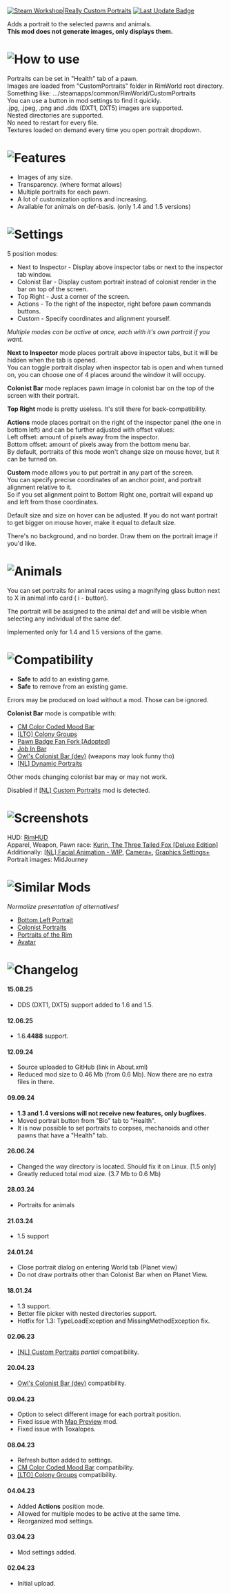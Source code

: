 [![Steam Workshop|Really Custom Portraits](https://img.shields.io/steam/subscriptions/2956572955?style=for-the-badge&logo=steam&label=Really%20Custom%20Portraits&labelColor=blue
)](https://steamcommunity.com/sharedfiles/filedetails/?id=2956572955)
[![Last Update Badge](https://img.shields.io/steam/update-date/2956572955?style=for-the-badge&label=Last%20update)](https://github.com/Tea-Cup/RW_CustomPortraits/releases/latest)

Adds a portrait to the selected pawns and animals.  
**This mod does not generate images, only displays them.**

# ![How to use](https://i.postimg.cc/jqk53P2R/h-How-To-Use.png)

Portraits can be set in "Health" tab of a pawn.  
Images are loaded from "CustomPortraits" folder in RimWorld root directory.  
Something like: .../steamapps/common/RimWorld/CustomPortraits  
You can use a button in mod settings to find it quickly.  
.jpg, .jpeg, .png and .dds (DXT1, DXT5) images are supported.  
Nested directories are supported.  
No need to restart for every file.  
Textures loaded on demand every time you open portrait dropdown.

# ![Features](https://i.postimg.cc/zBzB6kTG/h-Features.png)

- Images of any size.
- Transparency. (where format allows)
- Multiple portraits for each pawn.
- A lot of customization options and increasing.
- Available for animals on def-basis. (only 1.4 and 1.5 versions)

# ![Settings](https://i.postimg.cc/t4F4gc5g/h-Settings.png)

5 position modes:

- Next to Inspector - Display above inspector tabs or next to the inspector tab window.
- Colonist Bar - Display custom portrait instead of colonist render in the bar on top of the screen.
- Top Right - Just a corner of the screen.
- Actions - To the right of the inspector, right before pawn commands buttons.
- Custom - Specify coordinates and alignment yourself.

_Multiple modes can be active at once, each with it's own portrait if you want._

**Next to Inspector** mode places portrait above inspector tabs, but it will be hidden when the tab is opened.  
You can toggle portrait display when inspector tab is open and when turned on, you can choose one of 4 places around the window it will occupy.

**Colonist Bar** mode replaces pawn image in colonist bar on the top of the screen with their portrait.

**Top Right** mode is pretty useless. It's still there for back-compatibility.

**Actions** mode places portrait on the right of the inspector panel (the one in bottom left) and can be further adjusted with offset values:  
Left offset: amount of pixels away from the inspector.  
Bottom offset: amount of pixels away from the bottom menu bar.  
By default, portraits of this mode won't change size on mouse hover, but it can be turned on.

**Custom** mode allows you to put portrait in any part of the screen.  
You can specify precise coordinates of an anchor point, and portrait alignment relative to it.  
So if you set alignment point to Bottom Right one, portrait will expand up and left from those coordinates.

Default size and size on hover can be adjusted. If you do not want portrait to get bigger on mouse hover, make it equal to default size.

There's no background, and no border. Draw them on the portrait image if you'd like.

# ![Animals](https://i.postimg.cc/fbjy8PtP/hAnimals.png)

You can set portraits for animal races using a magnifying glass button next to X in animal info card ( i - button).

The portrait will be assigned to the animal def and will be visible when selecting any individual of the same def.

Implemented only for 1.4 and 1.5 versions of the game.

# ![Compatibility](https://i.postimg.cc/3NWwJJSM/h-Compatibility.png)

- **Safe** to add to an existing game.
- **Safe** to remove from an existing game.

Errors may be produced on load without a mod. Those can be ignored.

**Colonist Bar** mode is compatible with:

- [CM Color Coded Mood Bar](https://steamcommunity.com/sharedfiles/filedetails/?id=2006605356)
- [[LTO] Colony Groups](https://steamcommunity.com/sharedfiles/filedetails/?id=2345493945)
- [Pawn Badge Fan Fork [Adopted]](https://steamcommunity.com/sharedfiles/filedetails/?id=2526040241)
- [Job In Bar](https://steamcommunity.com/sharedfiles/filedetails/?id=2086300611)
- [Owl's Colonist Bar (dev)](https://steamcommunity.com/workshop/filedetails/?id=2623453038) (weapons may look funny tho)
- [[NL] Dynamic Portraits](https://steamcommunity.com/sharedfiles/filedetails/?id=2253730555)

Other mods changing colonist bar may or may not work.

Disabled if [[NL] Custom Portraits](https://steamcommunity.com/sharedfiles/filedetails/?id=1569605867) mod is detected.

# ![Screenshots](https://i.postimg.cc/BQLvrbPH/h-Screenshots.png)

HUD: [RimHUD](https://steamcommunity.com/sharedfiles/filedetails/?id=1508850027)  
Apparel, Weapon, Pawn race: [Kurin, The Three Tailed Fox [Deluxe Edition]](https://steamcommunity.com/sharedfiles/filedetails/?id=2670355481)  
Additionally: [[NL] Facial Animation - WIP](https://steamcommunity.com/sharedfiles/filedetails/?id=1635901197), [Camera+](https://steamcommunity.com/sharedfiles/filedetails/?id=867467808), [Graphics Settings+](https://steamcommunity.com/sharedfiles/filedetails/?id=1678847247)  
Portrait images: MidJourney

# ![Similar Mods](https://i.postimg.cc/vHJmby5j/h-Similar-Mods.png)

_Normalize presentation of alternatives!_

- [Bottom Left Portrait](https://steamcommunity.com/sharedfiles/filedetails/?id=2887600947)
- [Colonist Portraits](https://steamcommunity.com/sharedfiles/filedetails/?id=2898119330)
- [Portraits of the Rim](https://steamcommunity.com/sharedfiles/filedetails/?id=2937991425)
- [Avatar](https://steamcommunity.com/sharedfiles/filedetails/?id=3111373293)

# ![Changelog](https://i.postimg.cc/k4T4mtyF/h-Changelog.png)

#### 15.08.25

- DDS (DXT1, DXT5) support added to 1.6 and 1.5.

#### 12.06.25

- 1.6.**4488** support.

#### 12.09.24

- Source uploaded to GitHub (link in About.xml)
- Reduced mod size to 0.46 Mb (from 0.6 Mb). Now there are no extra files in there.

#### 09.09.24

- **1.3 and 1.4 versions will not receive new features, only bugfixes.**
- Moved portrait button from "Bio" tab to "Health".
- It is now possible to set portraits to corpses, mechanoids and other pawns that have a "Health" tab.

#### 26.06.24

- Changed the way directory is located. Should fix it on Linux. [1.5 only]
- Greatly reduced total mod size. (3.7 Mb to 0.6 Mb)

#### 28.03.24

- Portraits for animals

#### 21.03.24

- 1.5 support

#### 24.01.24

- Close portrait dialog on entering World tab (Planet view)
- Do not draw portraits other than Colonist Bar when on Planet View.

#### 18.01.24

- 1.3 support.
- Better file picker with nested directories support.
- Hotfix for 1.3: TypeLoadException and MissingMethodException fix.

#### 02.06.23

- [[NL] Custom Portraits](https://steamcommunity.com/sharedfiles/filedetails/?id=1569605867) _partial_ compatibility.

#### 20.04.23

- [Owl's Colonist Bar (dev)](https://steamcommunity.com/workshop/filedetails/?id=2623453038) compatibility.

#### 09.04.23

- Option to select different image for each portrait position.
- Fixed issue with [Map Preview](https://steamcommunity.com/sharedfiles/filedetails/?id=2800857642) mod.
- Fixed issue with Toxalopes.

#### 08.04.23

- Refresh button added to settings.
- [CM Color Coded Mood Bar](https://steamcommunity.com/sharedfiles/filedetails/?id=2006605356) compatibility.
- [[LTO] Colony Groups](https://steamcommunity.com/sharedfiles/filedetails/?id=2345493945) compatibility.

#### 04.04.23

- Added **Actions** position mode.
- Allowed for multiple modes to be active at the same time.
- Reorganized mod settings.

#### 03.04.23

- Mod settings added.

#### 02.04.23

- Initial upload.
